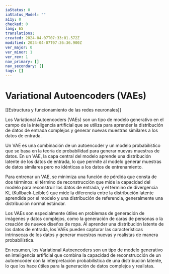 ```yaml
---
iaStatus: 0
iaStatus_Model: ""
a11y: 0
checked: 0
lang: ES
translations: 
created: 2024-04-07T07:33:01.572Z
modified: 2024-04-07T07:36:36.900Z
ver_major: 0
ver_minor: 1
ver_rev: 1
nav_primary: []
nav_secondary: []
tags: []
---
```

# Variational Autoencoders (VAEs)

[[Estructura y funcionamiento de las  redes neuronales]]

Los Variational Autoencoders (VAEs) son un tipo de modelo generativo en el campo de la inteligencia artificial que se utiliza para aprender la distribución de datos de entrada complejos y generar nuevas muestras similares a los datos de entrada. 

Un VAE es una combinación de un autoencoder y un modelo probabilístico que se basa en la teoría de probabilidad para generar nuevas muestras de datos. En un VAE, la capa central del modelo aprende una distribución latente de los datos de entrada, lo que permite al modelo generar muestras de datos similares pero no idénticas a los datos de entrenamiento.

Para entrenar un VAE, se minimiza una función de pérdida que consta de dos términos: el término de reconstrucción que mide la capacidad del modelo para reconstruir los datos de entrada, y el término de divergencia KL (Kullback-Leibler) que mide la diferencia entre la distribución latente aprendida por el modelo y una distribución de referencia, generalmente una distribución normal estándar.

Los VAEs son especialmente útiles en problemas de generación de imágenes y datos complejos, como la generación de caras de personas o la creación de nuevos diseños de ropa. Al aprender una distribución latente de los datos de entrada, los VAEs pueden capturar las características intrínsecas de los datos y generar muestras nuevas y realistas de manera probabilística.

En resumen, los Variational Autoencoders son un tipo de modelo generativo en inteligencia artificial que combina la capacidad de reconstrucción de un autoencoder con la interpretación probabilística de una distribución latente, lo que los hace útiles para la generación de datos complejos y realistas.
